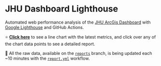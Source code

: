 # JHU Dashboard Lighthouse

Automated web performance analysis of the [JHU ArcGis Dashboard][1] with [Google Lighthouse][2] and GitHub Actions.

:star: [**Click here**][3] to see a line chart with the latest metrics, and click over any of the chart data points to see a detailed report.

:book: All the raw data, available on the [`reports`](https://github.com/helpfulengineering/jhu-lighthouse/tree/reports) branch, is being updated each ~10 minutes with the [`report.yml`](./.github/workflows/report.yml) workflow.

[1]: https://coronavirus.jhu.edu/map.html
[2]: https://developers.google.com/web/tools/lighthouse/
[3]: https://helpfulengineering.github.io/jhu-lighthouse
